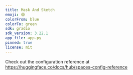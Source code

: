 ```yaml
---
title: Mask And Sketch
emoji: 😷
colorFrom: blue
colorTo: green
sdk: gradio
sdk_version: 3.22.1
app_file: app.py
pinned: true
license: mit
---
```


Check out the configuration reference at https://huggingface.co/docs/hub/spaces-config-reference
